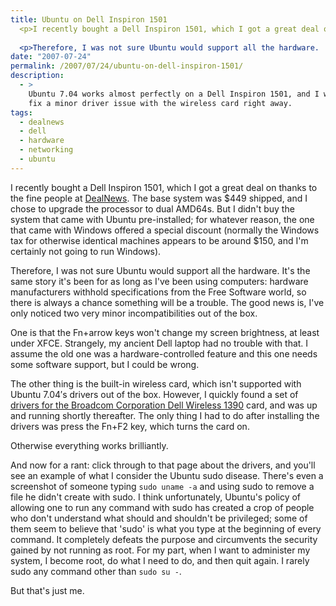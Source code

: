```yaml
---
title: Ubuntu on Dell Inspiron 1501
  <p>I recently bought a Dell Inspiron 1501, which I got a great deal on thanks to the fine people at <a href="http://www.dealnews.com/">DealNews</a>.  The base system was $449 shipped, and I chose to upgrade the processor to dual AMD64s.  But I didn't buy the system that came with Ubuntu pre-installed; for whatever reason, the one that came with Windows offered a special discount (normally the Windows tax for otherwise identical machines appears to be around $150, and I'm certainly not going to run Windows).</p>
  
  <p>Therefore, I was not sure Ubuntu would support all the hardware.  It's the same story it's been for as long as I've been using computers: hardware manufacturers withhold specifications from the Free Software world, so there is always a chance something will be a trouble.  The good news is, I've only noticed two very minor incompatibilities out of the box.</p>
date: "2007-07-24"
permalink: /2007/07/24/ubuntu-on-dell-inspiron-1501/
description:
  - >
    Ubuntu 7.04 works almost perfectly on a Dell Inspiron 1501, and I was able to
    fix a minor driver issue with the wireless card right away.
tags:
  - dealnews
  - dell
  - hardware
  - networking
  - ubuntu
---
```

I recently bought a Dell Inspiron 1501, which I got a great deal on thanks to the fine people at [DealNews][1]. The base system was $449 shipped, and I chose to upgrade the processor to dual AMD64s. But I didn't buy the system that came with Ubuntu pre-installed; for whatever reason, the one that came with Windows offered a special discount (normally the Windows tax for otherwise identical machines appears to be around $150, and I'm certainly not going to run Windows).

Therefore, I was not sure Ubuntu would support all the hardware. It's the same story it's been for as long as I've been using computers: hardware manufacturers withhold specifications from the Free Software world, so there is always a chance something will be a trouble. The good news is, I've only noticed two very minor incompatibilities out of the box.

One is that the Fn+arrow keys won't change my screen brightness, at least under XFCE. Strangely, my ancient Dell laptop had no trouble with that. I assume the old one was a hardware-controlled feature and this one needs some software support, but I could be wrong.

The other thing is the built-in wireless card, which isn't supported with Ubuntu 7.04&#8242;s drivers out of the box. However, I quickly found a set of [drivers for the Broadcom Corporation Dell Wireless 1390][2] card, and was up and running shortly thereafter. The only thing I had to do after installing the drivers was press the Fn+F2 key, which turns the card on.

Otherwise everything works brilliantly.

And now for a rant: click through to that page about the drivers, and you'll see an example of what I consider the Ubuntu sudo disease. There's even a screenshot of someone typing `sudo uname -a` and using sudo to remove a file he didn't create with sudo. I think unfortunately, Ubuntu's policy of allowing one to run any command with sudo has created a crop of people who don't understand what should and shouldn't be privileged; some of them seem to believe that 'sudo' is what you type at the beginning of every command. It completely defeats the purpose and circumvents the security gained by not running as root. For my part, when I want to administer my system, I become root, do what I need to do, and then quit again. I rarely sudo any command other than `sudo su -`.

But that's just me.

 [1]: http://www.dealnews.com/
 [2]: http://www.linux-geek.org/index.php/2007/04/22/dell-1390-native-linux-driver-how-to-updated

